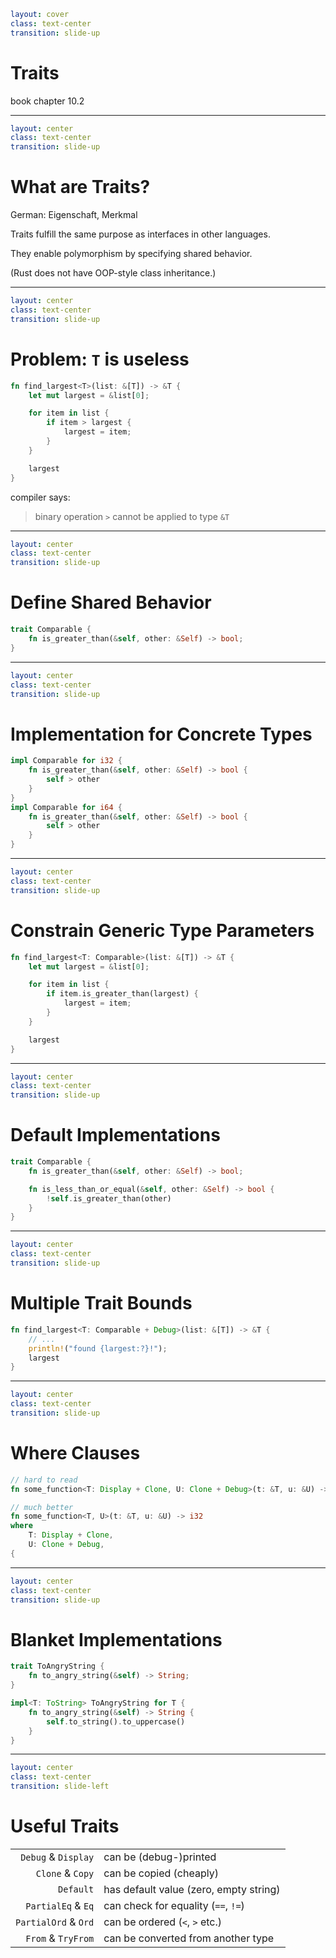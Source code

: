 ```yaml
layout: cover
class: text-center
transition: slide-up
```

# Traits

book chapter 10.2

<Nr />

---

```yaml
layout: center
class: text-center
transition: slide-up
```

# What are Traits?

German: Eigenschaft, Merkmal

Traits fulfill the same purpose as interfaces in other languages.

They enable polymorphism by specifying shared behavior.

(Rust does not have OOP-style class inheritance.)

<Nr />

---

```yaml
layout: center
class: text-center
transition: slide-up
```

# Problem: `T` is useless

```rust {none|1|2|4,8|5-7|10|5|1,5|all}
fn find_largest<T>(list: &[T]) -> &T {
    let mut largest = &list[0];

    for item in list {
        if item > largest {
            largest = item;
        }
    }

    largest
}
```

compiler says:

> binary operation `>` cannot be applied to type `&T`

<Nr />

---

```yaml
layout: center
class: text-center
transition: slide-up
```

# Define Shared Behavior

```rust
trait Comparable {
    fn is_greater_than(&self, other: &Self) -> bool;
}
```

<div
    style="background-color: red"
    class="h-0.8 rounded absolute top-72 left-73 w-10.5"
></div>
<div
    style="background-color: red"
    class="h-0.8 rounded absolute top-77.5 left-179.5 w-3"
></div>

<Nr />

---

```yaml
layout: center
class: text-center
transition: slide-up
```

# Implementation for Concrete Types

```rust
impl Comparable for i32 {
    fn is_greater_than(&self, other: &Self) -> bool {
        self > other
    }
}
impl Comparable for i64 {
    fn is_greater_than(&self, other: &Self) -> bool {
        self > other
    }
}
```

<div
    style="background-color: red"
    class="h-0.8 rounded absolute top-54.5 left-98 w-14.5"
></div>
<div
    style="background-color: red"
    class="h-0.8 rounded absolute top-79.5 left-98 w-14.5"
></div>

<Nr />

---

```yaml
layout: center
class: text-center
transition: slide-up
```

# Constrain Generic Type Parameters

```rust {1,5|all}
fn find_largest<T: Comparable>(list: &[T]) -> &T {
    let mut largest = &list[0];

    for item in list {
        if item.is_greater_than(largest) {
            largest = item;
        }
    }

    largest
}
```

<div
    style="background-color: red"
    class="h-0.8 rounded absolute top-52.5 left-97.5 w-27"
></div>

<Nr />

---

```yaml
layout: center
class: text-center
transition: slide-up
```

# Default Implementations

```rust
trait Comparable {
    fn is_greater_than(&self, other: &Self) -> bool;

    fn is_less_than_or_equal(&self, other: &Self) -> bool {
        !self.is_greater_than(other)
    }
}
```

<Nr />

---

```yaml
layout: center
class: text-center
transition: slide-up
```

# Multiple Trait Bounds

```rust
fn find_largest<T: Comparable + Debug>(list: &[T]) -> &T {
    // ...
    println!("found {largest:?}!");
    largest
}
```

<div
    style="background-color: red"
    class="h-0.8 rounded absolute top-68 left-107 w-37"
></div>

<Nr />

---

```yaml
layout: center
class: text-center
transition: slide-up
```

# Where Clauses

```rust
// hard to read
fn some_function<T: Display + Clone, U: Clone + Debug>(t: &T, u: &U) -> i32 {

// much better
fn some_function<T, U>(t: &T, u: &U) -> i32
where
    T: Display + Clone,
    U: Clone + Debug,
{
```

<Nr />

---

```yaml
layout: center
class: text-center
transition: slide-up
```

# Blanket Implementations

```rust
trait ToAngryString {
    fn to_angry_string(&self) -> String;
}

impl<T: ToString> ToAngryString for T {
    fn to_angry_string(&self) -> String {
        self.to_string().to_uppercase()
    }
}
```

<Nr />

---

```yaml
layout: center
class: text-center
transition: slide-left
```

# Useful Traits

| | |
| ---: | :--- |
| `Debug` & `Display` | can be (debug-)printed |
| `Clone` & `Copy` | can be copied (cheaply) |
| `Default` | has default value (zero, empty string) |
| `PartialEq` & `Eq` | can check for equality (`==`, `!=`) |
| `PartialOrd` & `Ord` | can be ordered (`<`, `>` etc.) |
| `From` & `TryFrom` | can be converted from another type |
